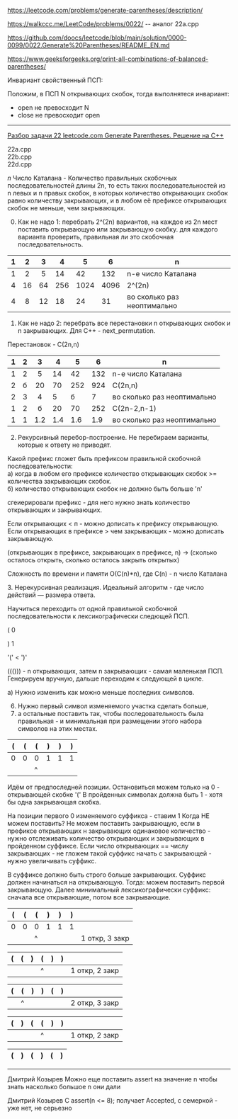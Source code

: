 https://leetcode.com/problems/generate-parentheses/description/

https://walkccc.me/LeetCode/problems/0022/ -- аналог 22a.cpp

https://github.com/doocs/leetcode/blob/main/solution/0000-0099/0022.Generate%20Parentheses/README_EN.md

https://www.geeksforgeeks.org/print-all-combinations-of-balanced-parentheses/

Инвариант свойственный ПСП: 

Положим, в ПСП N открывающих скобок, тогда выполнятеся инвариант: 
* open не превосходит N
* close не превосходит open


___________

[Разбор задачи 22 leetcode.com Generate Parentheses. Решение на C++](https://www.youtube.com/watch?v=C5YfXfGH3pc&ab_channel=3.5%D0%B7%D0%B0%D0%B4%D0%B0%D1%87%D0%B8%D0%B2%D0%BD%D0%B5%D0%B4%D0%B5%D0%BB%D1%8E)

22a.cpp  
22b.cpp  
22d.cpp  

$n$ Число Каталана - Количество правильных скобочных последовательностей длины 2n, то есть таких последовательностей из n левых и n правых скобок, в которых количество открывающих скобок равно количеству закрывающих, и в любом её префиксе открывающих скобок не меньше, чем закрывающих.

0. Как не надо 1: перебрать 2^(2n) вариантов, на каждое из 2n  мест поставить открывающую или закрывающую скобку.
для каждого варианта проверить, правильная ли это скобочная последовательность.

<!---
1  2  3   4   5    6  n

1  2  5  14  42   132  n-е число Каталана

4  16  64  256  1024  4096   2^(2n)

4  8  12  18  24   31   во сколько раз неоптимально
-->

| 1 	|  2 	|  3 	| 4   	| 5    	| 6    	| n                           	|
|:-:	|:--:	|:--:	|-----	|------	|------	|-----------------------------	|
| 1 	|  2 	|  5 	| 14  	| 42   	| 132  	| n-е число Каталана          	|
| 4 	| 16 	| 64 	| 256 	| 1024 	| 4096 	| 2^(2n)                      	|
| 4 	| 8  	| 12 	| 18  	| 24   	| 31   	| во сколько раз неоптимально 	|

1. Как не надо 2: перебрать все перестановки n открывающих скобок и n закрывающих. Для С++ - next_permutation.

Перестановок - С(2n,n)

<!---
1   2  3   4   5    6   n

1   2  5  14  42  132   n-е число Каталана

2   б  20  70  252   924   С(2n,n)

2   3  4   5   б    7   во сколько раз неоптимально

1   2  б  20  70  252    С(2n-2,n-1)

1   1  1.2  1.4  1.6  1.9   во сколько раз неоптимально
-->

| 1 	| 2 	|  3  	| 4   	| 5   	| 6   	| n                           	|
|:-:	|:-:	|:---:	|-----	|-----	|-----	|-----------------------------	|
| 1 	| 2 	|  5  	| 14  	| 42  	| 132 	| n-е число Каталана          	|
| 2 	| б 	|  20 	| 70  	| 252 	| 924 	| С(2n,n)                     	|
| 2 	| 3 	| 4   	| 5   	| б   	| 7   	| во сколько раз неоптимально 	|
| 1 	| 2 	| б   	| 20  	| 70  	| 252 	| С(2n-2,n-1)                 	|
| 1 	| 1 	| 1.2 	| 1.4 	| 1.6 	| 1.9 	| во сколько раз неоптимально 	|



2. Рекурсивный перебор-построение. Не перебираем варианты, которые к ответу не приводят.

Какой префикс гложет быть префиксом правильной скобочной последовательности:  
а) когда в любом его префиксе количество открывающих скобок >= количества закрывающих скобок.  
б) количество открывающих скобок не должно быть больше 'n'

сгеиерировали префикс - для него нужно знать количество открывающих и закрывающих.

Если открывающих < п - можно дописать к префиксу открывающую.  
Если открывающих в префиксе > чем закрывающих - можно дописать закрывающую.

(открывающих в префиксе, закрывающих в префиксе, n) -> (сколько осталось открыть, сколько осталось закрыть открытых)

Сложность по времени и памяти O(C(n)*n), где C(n) - n число Каталана

З. Нерекурсивная реализация. Идеальный алгоритм - где число 
действий — размера ответа.

Научиться переходить от одной правильной скобочной 
последовательности к лексикографически следющей ПСП.

( 0

) 1

'(' < ')'

((())) - n открывающих, затем n закрывающих - самая маленькая 
ПСП. Генерируем вручную, дальше переходим к следующей в цикле.

а) Нужно изменить как можно меньше последних символов.

6) Нужно первый символ изменяемого участка сделать больше,
7) а остальные поставить так, чтобы последовательность была правильная - и минимальная при размещении этого набора символов на этих местах.

<!---
( ( ( ) ) )

0 0 0 1 1 1

    ^
-->

| ( 	| ( 	| ( 	| ) 	| ) 	| ) 	|
|:-:	|:-:	|---	|---	|---	|---	|
| 0 	| 0 	| 0 	| 1 	| 1 	| 1 	|
|   	|   	| ^ 	|   	|   	|   	|

Идём от предпоследней позиции.
Остановиться можем только на 0 - открывающей скобке '('
В пройденных символах должна быть 1 - хотя бы одна закрывающая скобка.


На позиции первого 0 изменяемого суффикса - ставим 1
Когда НЕ можем поставить? 
Не можем поставить закрывающую, если в префиксе открывающих н закрывающих одинаковое количество - нужно отслеживать количество открывающих и закрывающих в пройденном суффиксе. 
Если число открывающих == числу закрывающих - не гложем такой суффикс начать с закрывающей - нужно увеличивать суффикс.

В суффиксе должно быть строго больше закрывающих. 
Суффикс должен начинаться на открывающую.
Тогда: можем поставить первой закрывающую.
Далее минимальный лексикографически суффикс: сначала все открывающие, потом все закрывающие.

<!---
((()))   
  ^	1 откр, 3 закр
-->

| ( 	| ( 	| ( 	| ) 	| ) 	| ) 	|                	|
|:-:	|:-:	|---	|---	|---	|---	|----------------	|
| 0 	| 0 	| 0 	| 1 	| 1 	| 1 	|                	|
|   	|   	| ^ 	|   	|   	|   	| 1 откр, 3 закр 	|

<!---
(  (  )  (  )  )   
         ^	    1 откр, 2 закр
-->

| ( 	| ( 	| ) 	| ( 	| ) 	| ) 	|                	|
|:-:	|:-:	|---	|---	|---	|---	|----------------	|
|   	|   	|   	| ^ 	|   	|   	| 1 откр, 2 закр 	|

<!---
(())()
 ^      2 откр, 3 закр
-->

| ( 	| ( 	| ) 	| ) 	| ( 	| ) 	|                	|
|:-:	|:-:	|---	|---	|---	|---	|----------------	|
|   	| ^ 	|   	|   	|   	|   	| 2 откр, 3 закр 	|

<!---
(  )  (  (  )  )   
         ^	    1 откр, 2 закр
-->

| ( 	| ) 	| ( 	| ( 	| ) 	| ) 	|                	|
|:-:	|:-:	|---	|---	|---	|---	|----------------	|
|   	|   	|   	| ^ 	|   	|   	| 1 откр, 2 закр 	|

<!---
()()()
-->

| ( 	| ) 	| ( 	| ) 	| ( 	| ) 	|
|:-:	|:-:	|---	|---	|---	|---	|
______________________________________

Дмитрий Козырев 
​Можно еще поставить assert на значение n чтобы знать насколько большое n они дали

Дмитрий Козырев 
​С assert(n <= 8); получает Accepted, с семеркой - уже нет, не серьезно

